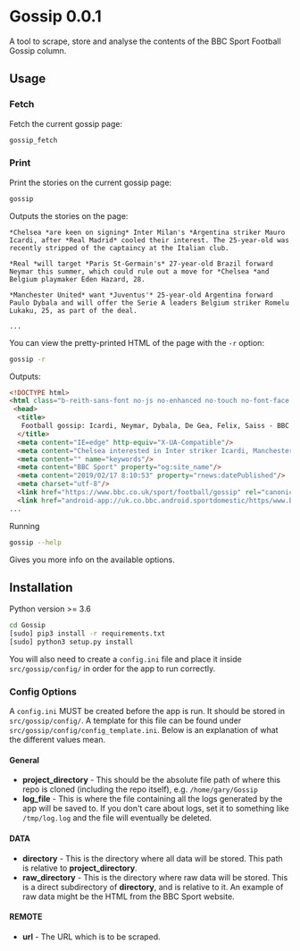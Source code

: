 # Gossip 0.0.1

A tool to scrape, store and analyse the contents of the BBC Sport Football Gossip column.

## Usage


### Fetch
Fetch the current gossip page:
```bash
gossip_fetch
```

### Print
Print the stories on the current gossip page:
```bash
gossip
```

Outputs the stories on the page:
```text
*Chelsea *are keen on signing* Inter Milan's *Argentina striker Mauro Icardi, after *Real Madrid* cooled their interest. The 25-year-old was recently stripped of the captaincy at the Italian club. 

*Real *will target *Paris St-Germain's* 27-year-old Brazil forward Neymar this summer, which could rule out a move for *Chelsea *and Belgium playmaker Eden Hazard, 28.

*Manchester United* want *Juventus'* 25-year-old Argentina forward Paulo Dybala and will offer the Serie A leaders Belgium striker Romelu Lukaku, 25, as part of the deal. 

...
```

You can view the pretty-printed HTML of the page with the `-r` option:

```bash
gossip -r
```
Outputs:

```html
<!DOCTYPE html>
<html class="b-reith-sans-font no-js no-enhanced no-touch no-font-face no-av no-app no-csscolumns no-css-transitions no-css-2d-transforms no-flexbox no-svg" id="sport-html" lang="en-gb">
 <head>
  <title>
   Football gossip: Icardi, Neymar, Dybala, De Gea, Felix, Saiss - BBC Sport
  </title>
  <meta content="IE=edge" http-equiv="X-UA-Compatible"/>
  <meta content="Chelsea interested in Inter striker Icardi, Manchester United want Dybala, Real make Neymar summer target, plus more." name="description"/>
  <meta content="" name="keywords"/>
  <meta content="BBC Sport" property="og:site_name"/>
  <meta content="2019/02/17 8:10:53" property="rnews:datePublished"/>
  <meta charset="utf-8"/>
  <link href="https://www.bbc.co.uk/sport/football/gossip" rel="canonical"/>
  <link href="android-app://uk.co.bbc.android.sportdomestic/https/www.bbc.co.uk/sport/football/gossip" rel="alternate"/>
...

```

Running
```bash
gossip --help
```

Gives you more info on the available options.

## Installation

Python version >= 3.6


```bash
cd Gossip
[sudo] pip3 install -r requirements.txt
[sudo] python3 setup.py install
```
You will also need to create a `config.ini` file and place it inside `src/gossip/config/` in order for the app to run correctly.

### Config Options

A `config.ini` MUST be created before the app is run. It should be stored in `src/gossip/config/`. A template for this file can be found under `src/gossip/config/config_template.ini`. Below is an explanation of what the different values mean.

#### General
- **project_directory** - This should be the absolute file path of where this repo is cloned (including the repo itself), e.g. `/home/gary/Gossip`
- **log_file** - This is where the file containing all the logs generated by the app will be saved to. If you don't care about logs, set it to something like `/tmp/log.log` and the file will eventually be deleted.

#### DATA
- **directory** - This is the directory where all data will be stored. This path is relative to **project_directory**.
- **raw_directory** - This is the directory where raw data will be stored. This is a direct subdirectory of **directory**, and is relative to it. An example of raw data might be the HTML from the BBC Sport website.

#### REMOTE
- **url** - The URL which is to be scraped.

